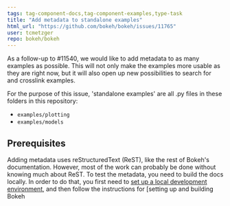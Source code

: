 ```yaml
---
tags: tag-component-docs,tag-component-examples,type-task
title: "Add metadata to standalone examples"
html_url: "https://github.com/bokeh/bokeh/issues/11765"
user: tcmetzger
repo: bokeh/bokeh
---
```


As a follow-up to #11540, we would like to add metadata to as many examples as possible. This will not only make the examples more usable as they are right now, but it will also open up new possibilities to search for and crosslink examples.

For the purpose of this issue, 'standalone examples' are all .py files in these folders in this repository:

* `examples/plotting`
* `examples/models`

## Prerequisites 

Adding metadata uses reStructuredText (ReST), like the rest of Bokeh's documentation. However, most of the work can probably be done without knowing much about ReST. To test the metadata, you need to build the docs locally. In order to do that, you first need to [set up a local development environment](https://docs.bokeh.org/en/latest/docs/dev_guide/setup.html), and then follow the instructions for [setting up and building Bokeh